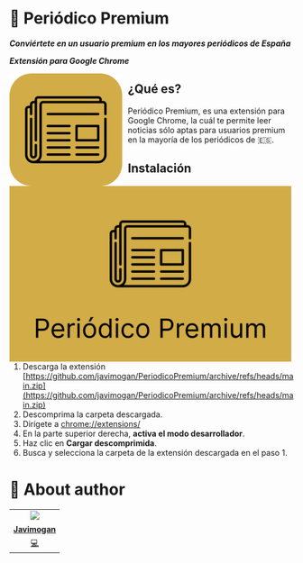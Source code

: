 # 📰 Periódico Premium
**_Conviértete en un usuario premium en los mayores periódicos de España_**

**_Extensión para Google Chrome_**
<p align="center">
<img src="https://raw.githubusercontent.com/javimogan/PeriodicoPremium/main/images/icon.png?raw=true"
	width = 200
	alt="Periódico Premium Banner"
	style="float: left; margin-right: 10px;" />
</p>
<p align="center">
<img src="https://raw.githubusercontent.com/javimogan/PeriodicoPremium/main/images/banner.png?raw=true"
	alt="Fotomatex demo"
	width=500
	style="float: left; margin-right: 10px;" />
</p>

## ¿Qué es?
  Periódico Premium, es una extensión para Google Chrome, la cuál te permite leer noticias sólo aptas para usuarios premium en la mayoría de los periódicos de 🇪🇸.

## Instalación

1. Descarga la extensión [https://github.com/javimogan/PeriodicoPremium/archive/refs/heads/main.zip](https://github.com/javimogan/PeriodicoPremium/archive/refs/heads/main.zip)
2. Descomprima la carpeta descargada.
3. Dirígete a [chrome://extensions/](chrome://extensions/) 
4. En la parte superior derecha, **activa el modo desarrollador**.
5. Haz clic en **Cargar descomprimida**.
6. Busca y selecciona la carpeta de la extensión descargada en el paso 1.

# 🌚 About author
<!-- About Author -->
<table id="contributors">
	<tr id="info_avatar">
		<td id="javimogan" align="center">
			<a href="https://github.com/javimogan">
				<img src="https://avatars.githubusercontent.com/u/61110500?v=4" width="100px"/>
			</a>
		</td>
	</tr>
	<tr id="info_name">
		<td id="javimogan" align="center">
			<a href="https://github.com/javimogan">
				<strong>Javimogan</strong>
			</a>
		</td>
	</tr>
	<tr id="info_commit">
		<td id="javimogan" align="center">
			<a href="/commits?author=javimogan" title="Developer">
				<span id="role">💻</span>
			</a>
		</td>
	</tr>
</table>
<!-- end About Author -->
